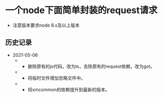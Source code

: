 # 一个node下面简单封装的request请求
- 注意版本要求node 8.x及以上版本
## 历史记录
- 2021-05-06
  - * 删除原有的js代码，改为ts，去除原有的request依赖，改为got。
  - * 将临时文件增加忽略文件中。
  - * 将xmcommon的依赖提升到最新的版本。
